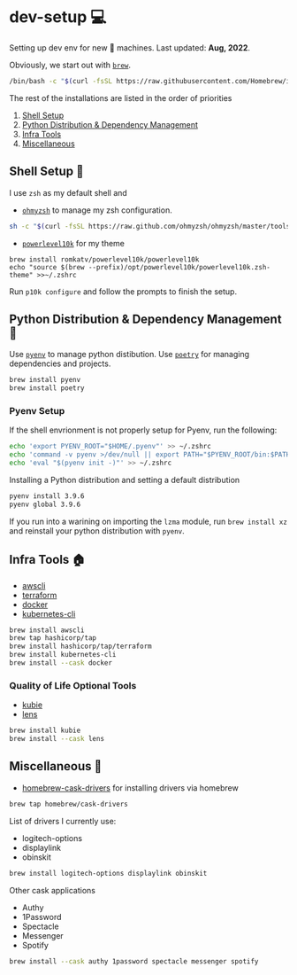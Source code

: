 # dev-setup 💻
Setting up dev env for new 🍎 machines. Last updated: **Aug, 2022**.

Obviously, we start out with [`brew`](https://brew.sh/).
```bash
/bin/bash -c "$(curl -fsSL https://raw.githubusercontent.com/Homebrew/install/HEAD/install.sh)"
```
The rest of the installations are listed in the order of priorities
1. [Shell Setup](#Shell-Setup-)
2. [Python Distribution & Dependency Management](#Python-Distribution--Dependency-Management-)
3. [Infra Tools](#Infra-Tools-)
4. [Miscellaneous](#Miscellaneous-)
## Shell Setup 🐚

I use `zsh` as my default shell and 
* [`ohmyzsh`](https://github.com/ohmyzsh/ohmyzsh/) to manage my zsh configuration.
```bash
sh -c "$(curl -fsSL https://raw.github.com/ohmyzsh/ohmyzsh/master/tools/install.sh)"
```
* [`powerlevel10k`](https://github.com/romkatv/powerlevel10k) for my theme
```
brew install romkatv/powerlevel10k/powerlevel10k
echo "source $(brew --prefix)/opt/powerlevel10k/powerlevel10k.zsh-theme" >>~/.zshrc
```
Run `p10k configure` and follow the prompts to finish the setup.

## Python Distribution & Dependency Management 🐍
Use [`pyenv`](https://github.com/pyenv/pyenv) to manage python distibution. Use [`poetry`](https://github.com/python-poetry/poetry) for managing dependencies and projects.
```bash
brew install pyenv
brew install poetry
```
### Pyenv Setup
If the shell envrionment is not properly setup for Pyenv, run the following:
```bash
echo 'export PYENV_ROOT="$HOME/.pyenv"' >> ~/.zshrc
echo 'command -v pyenv >/dev/null || export PATH="$PYENV_ROOT/bin:$PATH"' >> ~/.zshrc
echo 'eval "$(pyenv init -)"' >> ~/.zshrc
```
Installing a Python distribution and setting a default distribution
```bash
pyenv install 3.9.6
pyenv global 3.9.6
```
If you run into a warining on importing the `lzma` module, run `brew install xz` and reinstall your python distribution with `pyenv`. 

## Infra Tools 🏠

* [awscli](https://docs.aws.amazon.com/cli/latest/userguide/getting-started-install.html)
* [terraform](https://www.terraform.io/)
* [docker](https://www.docker.com/)
* [kubernetes-cli](https://kubernetes.io/docs/tasks/tools/)
```bash
brew install awscli
brew tap hashicorp/tap
brew install hashicorp/tap/terraform
brew install kubernetes-cli
brew install --cask docker
```
 
### Quality of Life Optional Tools
* [kubie](https://github.com/sbstp/kubie)
* [lens](https://k8slens.dev/)
```bash
brew install kubie
brew install --cask lens
```


## Miscellaneous 🧰
* [homebrew-cask-drivers](https://github.com/Homebrew/homebrew-cask-drivers)
for installing drivers via homebrew
```bash
brew tap homebrew/cask-drivers
```
List of drivers I currently use:
* logitech-options
* displaylink
* obinskit
```bash
brew install logitech-options displaylink obinskit
```

Other cask applications
* Authy
* 1Password
* Spectacle
* Messenger
* Spotify

```bash
brew install --cask authy 1password spectacle messenger spotify
```
